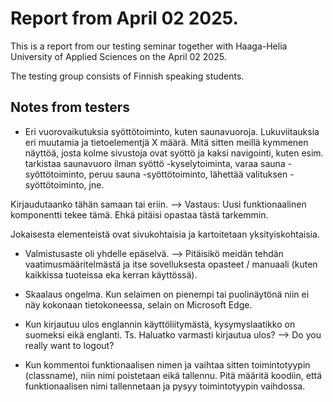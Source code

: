 # Report from April 02 2025.

This is a report from our testing seminar together with Haaga-Helia University of Applied Sciences
on the April 02 2025.

The testing group consists of Finnish speaking students.

## Notes from testers

* Eri vuorovaikutuksia syöttötoiminto, kuten saunavuoroja. Lukuviitauksia eri muutamia ja tietoelementjä X määrä.
Mitä sitten meillä kymmenen näyttöä, josta kolme sivustoja ovat syöttö ja kaksi navigointi,
kuten esim. tarkistaa saunavuoro ilman syöttö -kyselytoiminta, varaa sauna -syöttötoiminto, peruu sauna -syöttötoiminto,
lähettää valituksen -syöttötoiminto, jne.

Kirjaudutaanko tähän samaan tai eriin. --> Vastaus: Uusi funktionaalinen komponentti tekee tämä.
Ehkä pitäisi opastaa tästä tarkemmin.

Jokaisesta elementeistä ovat sivukohtaisia ja kartoitetaan yksityiskohtaisia.

* Valmistusaste oli yhdelle epäselvä.
--> Pitäisikö meidän tehdän vaatimusmääritelmästä ja itse sovelluksesta opasteet / manuaali (kuten kaikkissa tuoteissa eka kerran käyttössä).

* Skaalaus ongelma. Kun selaimen on pienempi tai puolinäytönä niin ei näy kokonaan tietokoneessa, selain on Microsoft Edge.

* Kun kirjautuu ulos englannin käyttöliitymästä, kysymyslaatikko on suomeksi eikä englanti.
Ts. Haluatko varmasti kirjautua ulos? --> Do you really want to logout?

* Kun kommentoi funktionaalisen nimen ja vaihtaa sitten toimintotyypin (classname), niin nimi poistetaan eikä tallennu.
Pitä määritä koodiin, että funktionaalisen nimi tallennetaan ja pysyy toimintotyypin vaihdossa.

 




